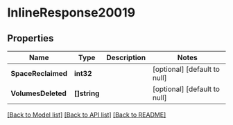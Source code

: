 # InlineResponse20019

## Properties
Name | Type | Description | Notes
------------ | ------------- | ------------- | -------------
**SpaceReclaimed** | **int32** |  | [optional] [default to null]
**VolumesDeleted** | **[]string** |  | [optional] [default to null]

[[Back to Model list]](../README.md#documentation-for-models) [[Back to API list]](../README.md#documentation-for-api-endpoints) [[Back to README]](../README.md)


